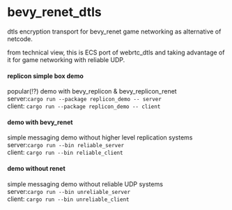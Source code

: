 # bevy_renet_dtls
dtls encryption transport for bevy_renet game networking as alternative of netcode.  

from technical view, this is ECS port of webrtc_dtls and taking advantage of it for game networking with reliable UDP.  

#### replicon simple box demo  
popular(!?) demo with bevy_replicon & bevy_replicon_renet  
server:`cargo run --package replicon_demo -- server`  
client: `cargo run --package replicon_demo -- client`  

#### demo with bevy_renet
simple messaging demo without higher level replication systems  
server:`cargo run --bin reliable_server`  
client: `cargo run --bin reliable_client`  

#### demo without renet
simple messaging demo without reliable UDP systems  
server:`cargo run --bin unreliable_server`  
client: `cargo run --bin unreliable_client`

